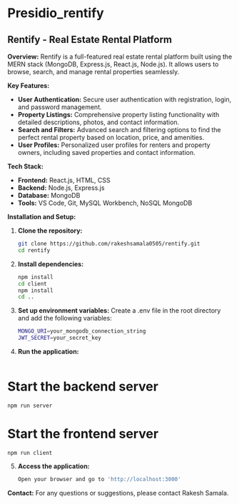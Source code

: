 # Presidio_rentify
## Rentify - Real Estate Rental Platform

**Overview:**
Rentify is a full-featured real estate rental platform built using the MERN stack (MongoDB, Express.js, React.js, Node.js). It allows users to browse, search, and manage rental properties seamlessly.

**Key Features:**
- **User Authentication:** Secure user authentication with registration, login, and password management.
- **Property Listings:** Comprehensive property listing functionality with detailed descriptions, photos, and contact information.
- **Search and Filters:** Advanced search and filtering options to find the perfect rental property based on location, price, and amenities.
- **User Profiles:** Personalized user profiles for renters and property owners, including saved properties and contact information.

**Tech Stack:**
- **Frontend:** React.js, HTML, CSS
- **Backend:** Node.js, Express.js
- **Database:** MongoDB
- **Tools:** VS Code, Git, MySQL Workbench, NoSQL MongoDB

**Installation and Setup:**
1. **Clone the repository:**
   ```bash
   git clone https://github.com/rakeshsamala0505/rentify.git
   cd rentify
2. **Install dependencies:**
      ```bash
   npm install
   cd client
   npm install
   cd ..
3. **Set up environment variables:**
   Create a .env file in the root directory and add the following variables:
    ```bash
   MONGO_URI=your_mongodb_connection_string
   JWT_SECRET=your_secret_key
4. **Run the application:**
   ```bash
  # Start the backend server
    npm run server

  # Start the frontend server
    npm run client
5. **Access the application:**
   ```bash
   Open your browser and go to 'http://localhost:3000'

**Contact:**
For any questions or suggestions, please contact Rakesh Samala.
    

